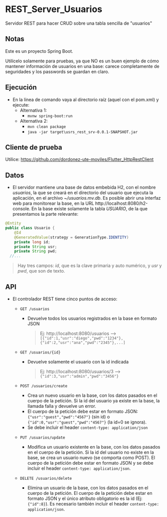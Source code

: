 # REST_Server_Usuarios
Servidor REST para hacer CRUD sobre una tabla sencilla de "usuarios"

## Notas

Este es un proyecto Spring Boot.

Utilícelo solamente para pruebas, ya que NO es un buen ejemplo de cómo mantener información de usuarios en una base: carece completamente de seguridades y los passwords se guardan en claro.

## Ejecución

- En la línea de comando vaya al directorio raíz (aquel con el pom.xml) y ejecute:
  - Alternativa 1:
    - `mvnw spring-boot:run`
  - Alternativa 2:
    - `mvn clean package`
    - `java -jar target\usrs_rest_srv-0.0.1-SNAPSHOT.jar`

## Cliente de prueba

Utilice: https://github.com/dordonez-ute-moviles/Flutter_HttpRestClient

## Datos

- El servidor mantiene una base de datos embebida H2, con el nombre *usuarios*, la que se creará en el directorio del usuario que ejecuta la aplicación, en el archivo *~/usuarios.mv.db*. Es posible abrir una interfaz web para monitorear la base, en la URL http://localhost:8080/h2-console. En la base existe solamente la tabla *USUARIO*, de la que presentamos la parte relevante:

```java
@Entity
public class Usuario {
	@Id
	@GeneratedValue(strategy = GenerationType.IDENTITY)
	private long id;
	private String usr;
	private String pwd;
  //...
```

> Hay tres campos: *id*, que es la clave primaria y auto numérico, y *usr* y *pwd*, que son de texto.

## API

- El controlador REST tiene cinco puntos de acceso:
  - `GET /usuarios`
    - Devuelve todos los usuarios registrados en la base en formato JSON
      > Ej: http://localhost:8080/usuarios -->
      `[{"id":1,"usr":"diego","pwd":"1234"},{"id":2,"usr":"ana","pwd":"2345"},...]`

  - `GET /usuarios/{id}`
    - Devuelve solamente el usuario con la id indicada
      > Ej: http://localhost:8080/usuarios/3 -->
      `{"id":3,"usr":"admin","pwd":"3456"}`

  - `POST /usuarios/create`
    - Crea un nuevo usuario en la base, con los datos pasados en el cuerpo de la petición. Si la id del usuario ya existe en la base, la llamada falla y devuelve un error.
    - El cuerpo de la petición debe estar en formato JSON: `{"usr":"guest","pwd":"4567"}` (sin id) o `{"id":0,"usr":"guest","pwd":"4567"}` (la id=0 se ignora).
    - Se debe incluir el header `content-type: application/json`

  - `PUT /usuarios/update`
    - Modifica un usuario existente en la base, con los datos pasados en el cuerpo de la petición. Si la id del usuario no existe en la base, se crea un usuario nuevo (se comporta como POST). El cuerpo de la petición debe estar en formato JSON y se debe incluir el header `content-type: application/json`.

  - `DELETE /usuarios/delete`
      - Elimina un usuario de la base, con los datos pasados en el cuerpo de la petición. El cuerpo de la petición debe estar en formato JSON y el único atributo obligatorio es la id (Ej: `{"id":8}`). Es necesario también incluir el header `content-type: application/json`.
